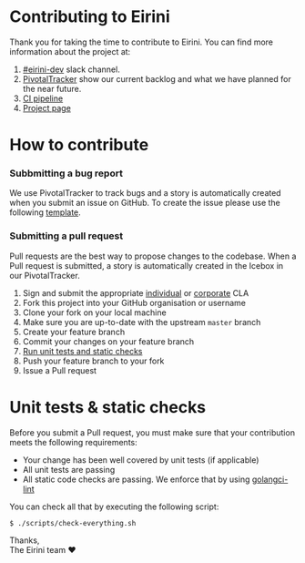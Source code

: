 # Contributing to Eirini

Thank you for taking the time to contribute to Eirini. You can find more information about the project at:
1. [#eirini-dev](https://cloudfoundry.slack.com/messages/eirini-dev) slack channel.
1. [PivotalTracker](https://www.pivotaltracker.com/n/projects/2172361) show our current backlog and what we have planned for the near future.
1. [CI pipeline](https://jetson.eirini.cf-app.com/teams/main/pipelines/ci)
1. [Project page](https://www.cloudfoundry.org/project-eirini/)

# How to contribute

### Subbmitting a bug report

We use PivotalTracker to track bugs and a story is automatically created when you submit an issue on GitHub. To create the issue please use the following [template](ISSUE_TEMPLATE.md).

### Submitting a pull request

Pull requests are the best way to propose changes to the codebase. When a Pull request is submitted, a story is automatically created in the Icebox in our PivotalTracker.

1. Sign and submit the appropriate [individual](https://www.cloudfoundry.org/wp-content/uploads/2017/01/CFF_Individual_CLA.pdf) or [corporate](https://www.cloudfoundry.org/wp-content/uploads/2017/01/CFF_Corporate_CLA.pdf) CLA
1. Fork this project into your GitHub organisation or username
1. Clone your fork on your local machine
1. Make sure you are up-to-date with the upstream `master` branch
1. Create your feature branch
1. Commit your changes on your feature branch
1. [Run unit tests and static checks](#unit-tests--static-checks)
1. Push your feature branch to your fork
1. Issue a Pull request

# Unit tests & static checks

Before you submit a Pull request, you must make sure that your contribution meets the following requirements:
* Your change has been well covered by unit tests (if applicable)
* All unit tests are passing
* All static code checks are passing. We enforce that by using [golangci-lint](https://github.com/golangci/golangci-lint#install)

You can check all that by executing the following script:

`$ ./scripts/check-everything.sh`

Thanks,<br/>
The Eirini team :heart:
